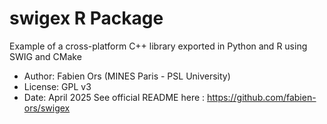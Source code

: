# swigex R Package

Example of a cross-platform C++ library exported in Python and R using SWIG and CMake

* Author: Fabien Ors (MINES Paris - PSL University) 
* License: GPL v3
* Date: April 2025
See official README here : https://github.com/fabien-ors/swigex
